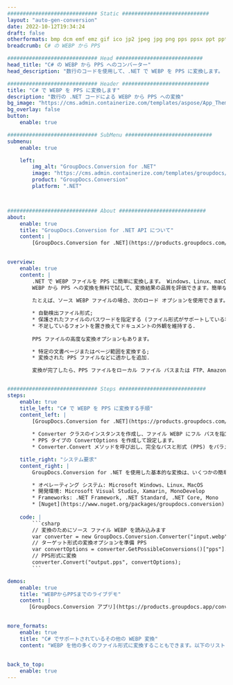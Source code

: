 ```yaml
---
############################# Static ############################
layout: "auto-gen-conversion"
date: 2022-10-12T19:34:24
draft: false
otherformats: bmp dcm emf emz gif ico jp2 jpeg jpg png pps ppsx ppt pptx psb psd svg svgz tga tif tiff webp wmf wmz
breadcrumb: C# の WEBP から PPS

############################# Head ############################
head_title: "C# の WEBP から PPS へのコンバーター"
head_description: "数行のコードを使用して、.NET で WEBP を PPS に変換します。 GroupDocs ドキュメント変換 API を使用して、160 を超えるファイル形式を変換します。"

############################# Header ############################
title: "C# で WEBP を PPS に変換します"
description: "数行の .NET コードによる WEBP から PPS への変換"
bg_image: "https://cms.admin.containerize.com/templates/aspose/App_Themes/V3/images/bg/header1.png"
bg_overlay: false
button:
    enable: true

############################# SubMenu ############################
submenu:
    enable: true

    left:
        img_alt: "GroupDocs.Conversion for .NET"
        image: "https://cms.admin.containerize.com/templates/groupdocs/images/product-logos/90x90-noborder/groupdocs-conversion-net.png"
        product: "GroupDocs.Conversion"
        platform: ".NET"



############################# About ############################
about:
    enable: true
    title: "GroupDocs.Conversion for .NET API について"
    content: |
        [GroupDocs.Conversion for .NET](https://products.groupdocs.com/conversion/net/) を使用して、Microsoft Word、Excel、PowerPoint、PDF、Visio、およびその他の形式を変換できます。 GroupDocs.Conversion は、高いパフォーマンスが要求されるバックエンドおよび内部システムに適したスタンドアロン API です。 Microsoft や Open Office などのソフトウェアには依存しません。
    

overview:
    enable: true
    content: |
        .NET で WEBP ファイルを PPS に簡単に変換します。 Windows、Linux、macOS など、任意のプラットフォームで C# コード行を 2 行だけ使用できます。
        WEBP から PPS への変換を無料で試して、変換結果の品質を評価できます。簡単なファイル変換のシナリオに加えて、ソース WEBP ファイルをロードし、出力 PPS 結果を保存するためのより高度なオプションを試すことができます。 
        
        たとえば、ソース WEBP ファイルの場合、次のロード オプションを使用できます。

        * 自動検出ファイル形式;
        * 保護されたファイルのパスワードを指定する (ファイル形式がサポートしている場合);
        * 不足しているフォントを置き換えてドキュメントの外観を維持する.
        
        PPS ファイルの高度な変換オプションもあります。

        * 特定の文書ページまたはページ範囲を変換する;
        * 変換された PPS ファイルなどに透かしを追加.

        変換が完了したら、PPS ファイルをローカル ファイル パスまたは FTP、Amazon S3、Google Drive、Dropbox などのサードパーティ ストレージに保存できます。注意してください - WEBP を {{ に変換するにはTO}} MS Office、Open Office、Adobe Acrobat Reader などの追加のソフトウェアをインストールする必要はありません。


############################# Steps ############################
steps:
    enable: true
    title_left: "C# で WEBP を PPS に変換する手順"
    content_left: |
        [GroupDocs.Conversion for .NET](https://products.groupdocs.com/conversion/net/) を使用すると、開発者は数行のコードで WEBP ファイルを PPS に簡単に変換できます。
        
        * Converter クラスのインスタンスを作成し、ファイル WEBP にフル パスを指定します。
        * PPS タイプの ConvertOptions を作成して設定します。
        * Converter.Convert メソッドを呼び出し、完全なパスと形式 (PPS) をパラメーターとして渡します。

    title_right: "システム要求"
    content_right: |
        GroupDocs.Conversion for .NET を使用した基本的な変換は、いくつかの簡単な手順で実行できます。当社の API は、すべての主要なプラットフォームとオペレーティング システムでサポートされています。以下のコードを実行する前に、システムに次の前提条件がインストールされていることを確認してください。

        * オペレーティング システム: Microsoft Windows、Linux、MacOS
        * 開発環境: Microsoft Visual Studio, Xamarin, MonoDevelop
        * Frameworks: .NET Framework, .NET Standard, .NET Core, Mono
        * [Nuget](https://www.nuget.org/packages/groupdocs.conversion) から最新の GroupDocs.Conversion for .NET を取得します
         
    code: |
        ```csharp    
        // 変換のためにソース ファイル WEBP を読み込みます
        var converter = new GroupDocs.Conversion.Converter("input.webp");
        // ターゲット形式の変換オプションを準備 PPS
        var convertOptions = converter.GetPossibleConversions()["pps"].ConvertOptions;
        // PPS形式に変換
        converter.Convert("output.pps", convertOptions);
        ```

demos:
    enable: true
    title: "WEBPからPPSまでのライブデモ"
    content: |
       [GroupDocs.Conversion アプリ](https://products.groupdocs.app/conversion/family) Web サイトにアクセスして、今すぐ WEBP を PPS に変換してください。オンラインデモには次の利点があります
          

more_formats:
    enable: true
    title: "C# でサポートされているその他の WEBP 変換"
    content: "WEBP を他の多くのファイル形式に変換することもできます。以下のリストをご覧ください。"
       
       
back_to_top:
    enable: true
---
```

